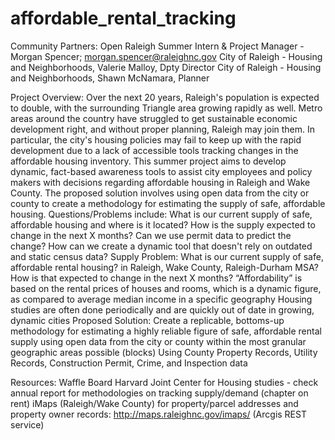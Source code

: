 # affordable_rental_tracking

Community Partners:
Open Raleigh Summer Intern & Project Manager - Morgan Spencer; morgan.spencer@raleighnc.gov
City of Raleigh - Housing and Neighborhoods, Valerie Malloy, Dpty Director
City of Raleigh - Housing and Neighborhoods, Shawn McNamara, Planner

Project Overview:
Over the next 20 years, Raleigh's population is expected to double, with the surrounding Triangle area growing rapidly as well. Metro areas around the country have struggled to get sustainable economic development right, and without proper planning, Raleigh may join them. In particular, the city's housing policies may fail to keep up with the rapid development due to a lack of accessible tools tracking changes in the affordable housing inventory.
This summer project aims to develop dynamic, fact-based awareness tools to assist city employees and policy makers with decisions regarding affordable housing in Raleigh and Wake County. The proposed solution involves using open data from the city or county to create a methodology for estimating the supply of safe, affordable housing.
Questions/Problems include: What is our current supply of safe, affordable housing and where is it located? How is the supply expected to change in the next X months? Can we use permit data to predict the change? How can we create a dynamic tool that doesn't rely on outdated and static census data?
Supply Problem: What is our current supply of safe, affordable rental housing? in Raleigh, Wake County, Raleigh-Durham MSA? How is that expected to change in the next X months?
“Affordability” is based on the rental prices of houses and rooms, which is a dynamic figure, as compared to average median income in a specific geography
Housing studies are often done periodically and are quickly out of date in growing, dynamic cities
Proposed Solution: Create a replicable, bottoms-up methodology for estimating a highly reliable figure of safe, affordable rental supply using open data from the city or county within the most granular geographic areas possible (blocks)
Using County Property Records, Utility Records, Construction Permit, Crime, and Inspection data

Resources:
Waffle Board
Harvard Joint Center for Housing studies - check annual report for methodologies on tracking supply/demand (chapter on rent) 
iMaps (Raleigh/Wake County) for property/parcel addresses and property owner records:  http://maps.raleighnc.gov/imaps/ (Arcgis REST service)

